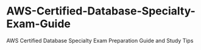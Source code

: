# AWS-Certified-Database-Specialty-Exam-Guide
AWS Certified Database Specialty Exam Preparation Guide and Study Tips
